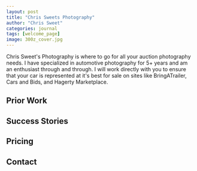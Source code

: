```yaml
---
layout: post
title: "Chris Sweets Photography"
author: "Chris Sweet"
categories: journal
tags: [welcome_page]
image: 300z_cover.jpg
---
```


Chris Sweet's Photography is where to go for all your auction photography needs. I have specialized in automotive photography for 5+ years and am an enthusiast through and through. I will work directly with you to ensure that your car is represented at it's best for sale on sites like BringATrailer, Cars and Bids, and Hagerty Marketplace.

## Prior Work

## Success Stories

## Pricing

## Contact